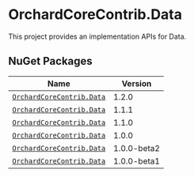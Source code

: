 # OrchardCoreContrib.Data

This project provides an implementation APIs for Data.

## NuGet Packages

| Name                                                                                            | Version     |
|-------------------------------------------------------------------------------------------------|-------------|
| [`OrchardCoreContrib.Data`](https://www.nuget.org/packages/OrchardCoreContrib.Data/1.2.0)       | 1.2.0       |
| [`OrchardCoreContrib.Data`](https://www.nuget.org/packages/OrchardCoreContrib.Data/1.1.1)       | 1.1.1       |
| [`OrchardCoreContrib.Data`](https://www.nuget.org/packages/OrchardCoreContrib.Data/1.1.0)       | 1.1.0       |
| [`OrchardCoreContrib.Data`](https://www.nuget.org/packages/OrchardCoreContrib.Data/1.0.0)       | 1.0.0       |
| [`OrchardCoreContrib.Data`](https://www.nuget.org/packages/OrchardCoreContrib.Data/1.0.0-beta2) | 1.0.0-beta2 |
| [`OrchardCoreContrib.Data`](https://www.nuget.org/packages/OrchardCoreContrib.Data/1.0.0-beta1) | 1.0.0-beta1 |
